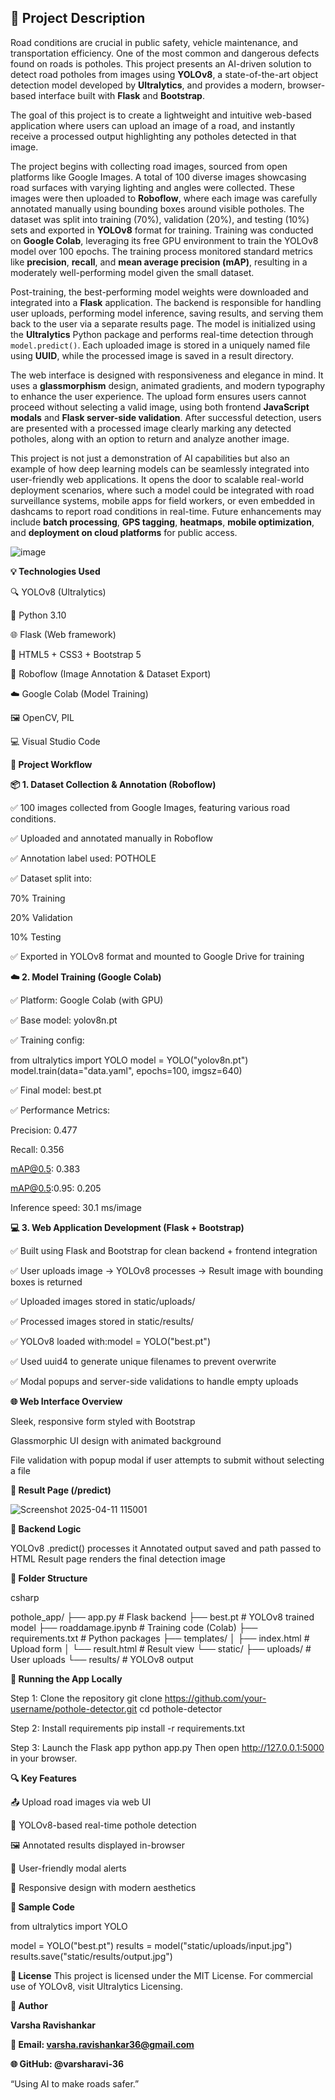 ## 📖 Project Description

Road conditions are crucial in public safety, vehicle maintenance, and transportation efficiency. One of the most common and dangerous defects found on roads is potholes. This project presents an AI-driven solution to detect road potholes from images using **YOLOv8**, a state-of-the-art object detection model developed by **Ultralytics**, and provides a modern, browser-based interface built with **Flask** and **Bootstrap**.

The goal of this project is to create a lightweight and intuitive web-based application where users can upload an image of a road, and instantly receive a processed output highlighting any potholes detected in that image.

The project begins with collecting road images, sourced from open platforms like Google Images. A total of 100 diverse images showcasing road surfaces with varying lighting and angles were collected. These images were then uploaded to **Roboflow**, where each image was carefully annotated manually using bounding boxes around visible potholes. The dataset was split into training (70%), validation (20%), and testing (10%) sets and exported in **YOLOv8** format for training. Training was conducted on **Google Colab**, leveraging its free GPU environment to train the YOLOv8 model over 100 epochs. The training process monitored standard metrics like **precision**, **recall**, and **mean average precision (mAP)**, resulting in a moderately well-performing model given the small dataset.

Post-training, the best-performing model weights were downloaded and integrated into a **Flask** application. The backend is responsible for handling user uploads, performing model inference, saving results, and serving them back to the user via a separate results page. The model is initialized using the **Ultralytics** Python package and performs real-time detection through `model.predict()`. Each uploaded image is stored in a uniquely named file using **UUID**, while the processed image is saved in a result directory.

The web interface is designed with responsiveness and elegance in mind. It uses a **glassmorphism** design, animated gradients, and modern typography to enhance the user experience. The upload form ensures users cannot proceed without selecting a valid image, using both frontend **JavaScript modals** and **Flask server-side validation**. After successful detection, users are presented with a processed image clearly marking any detected potholes, along with an option to return and analyze another image.

This project is not just a demonstration of AI capabilities but also an example of how deep learning models can be seamlessly integrated into user-friendly web applications. It opens the door to scalable real-world deployment scenarios, where such a model could be integrated with road surveillance systems, mobile apps for field workers, or even embedded in dashcams to report road conditions in real-time. Future enhancements may include **batch processing**, **GPS tagging**, **heatmaps**, **mobile optimization**, and **deployment on cloud platforms** for public access.

![image](https://github.com/user-attachments/assets/3fbc03dd-e75b-40e9-b1d8-f7002ed23dd8)            
                                                                            
  **💡 Technologies Used**
  
🔍 YOLOv8 (Ultralytics)

🧠 Python 3.10

🌐 Flask (Web framework)

🧩 HTML5 + CSS3 + Bootstrap 5

🧾 Roboflow (Image Annotation & Dataset Export)

☁️ Google Colab (Model Training)

🖼 OpenCV, PIL

💻 Visual Studio Code

**🔄 Project Workflow**

**📦 1. Dataset Collection & Annotation (Roboflow)**

✅ 100 images collected from Google Images, featuring various road conditions.

✅ Uploaded and annotated manually in Roboflow

✅ Annotation label used: POTHOLE

✅ Dataset split into:

70% Training

20% Validation

10% Testing

✅ Exported in YOLOv8 format and mounted to Google Drive for training

**☁️ 2. Model Training (Google Colab)**

✅ Platform: Google Colab (with GPU)

✅ Base model: yolov8n.pt

✅ Training config:

from ultralytics import YOLO
model = YOLO("yolov8n.pt")
model.train(data="data.yaml", epochs=100, imgsz=640)

✅ Final model: best.pt

✅ Performance Metrics:

Precision: 0.477

Recall: 0.356

mAP@0.5: 0.383

mAP@0.5:0.95: 0.205

Inference speed: 30.1 ms/image

**💻 3. Web Application Development (Flask + Bootstrap)**

✅ Built using Flask and Bootstrap for clean backend + frontend integration

✅ User uploads image → YOLOv8 processes → Result image with bounding boxes is returned

✅ Uploaded images stored in static/uploads/

✅ Processed images stored in static/results/

✅ YOLOv8 loaded with:model = YOLO("best.pt")

✅ Used uuid4 to generate unique filenames to prevent overwrite

✅ Modal popups and server-side validations to handle empty uploads

**🌐 Web Interface Overview**

Sleek, responsive form styled with Bootstrap

Glassmorphic UI design with animated background

File validation with popup modal if user attempts to submit without selecting a file

**🔹 Result Page (/predict)**

![Screenshot 2025-04-11 115001](https://github.com/user-attachments/assets/530f3337-c6d2-4c8f-bb5d-9c810f396a06)


**🔹 Backend Logic**

YOLOv8 .predict() processes it
Annotated output saved and path passed to HTML
Result page renders the final detection image

**📁 Folder Structure**

csharp

pothole_app/
├── app.py                  # Flask backend
├── best.pt                 # YOLOv8 trained model
├── roaddamage.ipynb        # Training code (Colab)
├── requirements.txt        # Python packages
├── templates/
│   ├── index.html          # Upload form
│   └── result.html         # Result view
└── static/
    ├── uploads/            # User uploads
    └── results/            # YOLOv8 output
    
**🚀 Running the App Locally**

Step 1: Clone the repository
git clone https://github.com/your-username/pothole-detector.git
cd pothole-detector

Step 2: Install requirements
pip install -r requirements.txt

Step 3: Launch the Flask app
python app.py
Then open http://127.0.0.1:5000 in your browser.

**🔍 Key Features**

📤 Upload road images via web UI

🧠 YOLOv8-based real-time pothole detection

🖼️ Annotated results displayed in-browser

💬 User-friendly modal alerts

📱 Responsive design with modern aesthetics

**🧪 Sample Code**

from ultralytics import YOLO

model = YOLO("best.pt")
results = model("static/uploads/input.jpg")
results.save("static/results/output.jpg")

**📜 License**
This project is licensed under the MIT License.
For commercial use of YOLOv8, visit Ultralytics Licensing.

**🙋 Author**

**Varsha Ravishankar**

**📧 Email: varsha.ravishankar36@gmail.com**

**🌐 GitHub: @varsharavi-36**

“Using AI to make roads safer.”                                                                          

